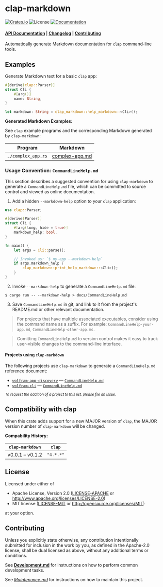 # clap-markdown

[![Crates.io](https://img.shields.io/crates/v/clap-markdown.svg)](https://crates.io/crates/clap-markdown)
![License](https://img.shields.io/crates/l/clap-markdown.svg)
[![Documentation](https://docs.rs/clap-markdown/badge.svg)](https://docs.rs/clap-markdown)

#### [API Documentation](https://docs.rs/clap-markdown) | [Changelog](./docs/CHANGELOG.md) | [Contributing](#contributing)

Automatically generate Markdown documentation for
[`clap`](https://crates.io/crates/clap) command-line tools.

## Examples

Generate Markdown text for a basic `clap` app:

```rust
#[derive(clap::Parser)]
struct Cli {
    #[arg()]
    name: String,
}

let markdown: String = clap_markdown::help_markdown::<Cli>();
```

**Generated Markdown Examples:**

See `clap` example programs and the corresponding Markdown generated by
`clap-markdown`:

| Program                                              | Markdown                                         |
|------------------------------------------------------|--------------------------------------------------|
| [`./complex_app.rs`](./docs/examples/complex_app.rs) | [complex-app.md](./docs/examples/complex-app.md) |

### Usage Convention: `CommandLineHelp.md`

This section describes a suggested convention for using `clap-markdown` to
generate a `CommandLineHelp.md` file, which can be committed to source control
and viewed as online documentation.

1. Add a hidden `--markdown-help` option to your `clap` application:

  ```rust
  use clap::Parser;

  #[derive(Parser)]
  struct Cli {
      #[arg(long, hide = true)]
      markdown_help: bool,
  }

  fn main() {
      let args = Cli::parse();

      // Invoked as: `$ my-app --markdown-help`
      if args.markdown_help {
          clap_markdown::print_help_markdown::<Cli>();
      }
  }
  ```

2. Invoke `--markdown-help` to generate a `CommandLineHelp.md` file:

  ```shell
  $ cargo run -- --markdown-help > docs/CommandLineHelp.md
  ```

3. Save `CommandLineHelp.md` in git, and link to it from the project's README.md
   or other relevant documentation.

> For projects that have multiple associated executables, consider using the
> command name as a suffix. For example: `CommandLineHelp-your-app.md`,
> `CommandLineHelp-other-app.md`.

> Comitting `CommandLineHelp.md` to version control makes it easy to track
> user-visible changes to the command-line interface.

#### Projects using `clap-markdown`

The following projects use `clap-markdown` to generate a `CommandLineHelp.md`
reference document:

* [`wolfram-app-discovery`](https://crates.io/crates/wolfram-app-discovery)
  — [`CommandLineHelp.md`](https://github.com/WolframResearch/wolfram-app-discovery-rs/blob/master/docs/CommandLineHelp.md)
* [`wolfram-cli`](https://github.com/ConnorGray/wolfram-cli)
  — [`CommandLineHelp.md`](https://github.com/ConnorGray/wolfram-cli/blob/main/docs/CommandLineHelp.md)

<small><i>
To request the addition of a project to this list, please file an issue.
</i></small>

## Compatibility with clap

When this crate adds support for a new MAJOR version of `clap`, the MAJOR
version number of `clap-markdown` will be changed.

**Compability History:**

| `clap-markdown` | `clap`    |
|-----------------|-----------|
| v0.0.1 – v0.1.2 | `"4.*.*"` |


## License

Licensed under either of

  * Apache License, Version 2.0
    ([LICENSE-APACHE](./LICENSE-APACHE) or <http://www.apache.org/licenses/LICENSE-2.0>)
  * MIT license
    ([LICENSE-MIT](./LICENSE-MIT) or <http://opensource.org/licenses/MIT>)

at your option.


## Contributing

Unless you explicitly state otherwise, any contribution intentionally submitted
for inclusion in the work by you, as defined in the Apache-2.0 license, shall be
dual licensed as above, without any additional terms or conditions.

See [**Development.md**](./docs/Development.md) for instructions on how to
perform common development tasks.

See [*Maintenance.md*](./docs/Maintenance.md) for instructions on how to
maintain this project.
